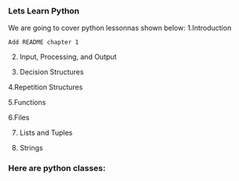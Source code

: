 
### Lets Learn Python

We are going to cover python lessonnas shown below:
  1.Introduction
	
	Add README chapter 1

2. Input, Processing, and Output
 
3. Decision Structures
 
4.Repetition Structures
 
5.Functions
 
6.Files
 
7. Lists and Tuples
 
8. Strings


### Here are python classes:
